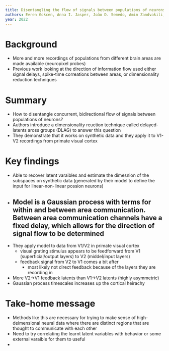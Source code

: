 ```yaml
---
title: Disentangling the flow of signals between populations of neurons
authors: Evren Gokcen, Anna I. Jasper, João D. Semedo, Amin Zandvakili, Adam Kohn, Christian K. Machens, Byron M. Yu
year: 2022
---
```



# Background

- More and more recordings of populations from different brain areas are made available (neuropixel probes)
- Previous work looking at the direction of information flow used either signal delays, spike-time correations between areas, or dimensionality reduction techniques

# Summary

- How to disentangle concurrent, bidirectional flow of signals between populations of neurons? 
- Authors introduce a dimensionality reuction technique called delayed-latents aross groups (DLAG) to answer this question
- They demonstrate that it works on synthetic data and they apply it to V1-V2 recordings from primate visual cortex

# Key findings

- Able to recover latent varaibles and estimate the dimesnion of the subspaces on synthetic data (generated by their model to define the input for linear-non-linear possion neurons)
- Model is a Gaussian process with terms for within and between area communication. Between area communication channels have a fixed delay, which allows for the direction of signal flow to be determined
	- 
- They apply model to data from V1/V2 in primate visual cortex
	- visual grating stimulus appears to be feedforward from V1 (superficial/output layers) to V2 (middel/input layers)
	- feedback signal from V2 to V1 comes a bit after
		- most likely not direct feedback because of the layers they are recording in
- More V2->V1 feedback latents than V1->V2 latents (highly asymmetric)
- Gaussian process timescales increases up the cortical heirachy


# Take-home message
- Methods like this are necessary for trying to make sense of high-deimensional neural data where there are distinct regions that are thought to communicate with each other
- Need to try correlating the learnt latent variables with behavior or some external varaible for them to useful
- 